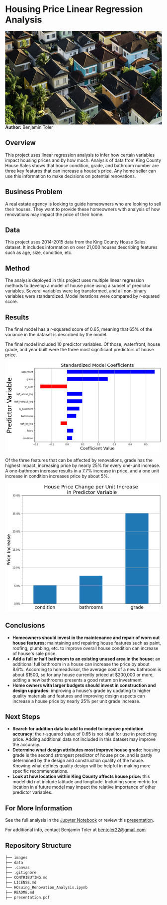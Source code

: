 # Housing Price Linear Regression Analysis
<img src="./images/housing.jpg" alt="Drawing" style="width: 900px;height:300px;float: left;"/>

**Author:** Benjamin Toler

## Overview
This project uses linear regression analysis to infer how certain variables impact housing prices and by how much. Analysis of data from King County House Sales shows that house condition, grade, and bathroom number are three key features that can increase a house's price. Any home seller can use this information to make decisions on potential renovations.

## Business Problem
A real estate agency is looking to guide homeowners who are looking to sell their houses. They want to provide these homeowners with analysis of how renovations may impact the price of their home.

## Data
This project uses 2014-2015 data from the King County House Sales dataset. It includes information on over 21,000 houses describing features such as age, size, condition, etc.

## Method
The analysis deployed in this project uses multiple linear regression methods to develop a model of house price using a subset of predictor variables. Several variables were log transformed, and all non-binary variables were standardized. Model iterations were compared by r-squared score.

## Results
The final model has a r-squared score of 0.65, meaning that 65% of the variance in the dataset is described by the model.

The final model included 10 predictor variables. Of those, waterfront, house grade, and year built were the three most significant predictors of house price.

![standardized_model_coefficients](./images/standardized_model_coefficients.png)

Of the three features that can be affected by renovations, grade has the highest impact, increasing price by nearly 25% for every one-unit increase. A one-bathroom increase results in a 7.7% increase in price, and a one unit increase in condition increases price by about 5%.

![renovation_coefficients](./images/renovation_coefficients.png)

## Conclusions
- **Homeowners should invest in the maintenance and repair of worn out house features:** maintaining and repairing house features such as paint, roofing, plumbing, etc. to improve overall house condition can increase of house's sale price.
- **Add a full or half bathroom to an existing unused area in the house:** an additional full bathroom in a house can increase the price by about 8.6%. According to homeadvisor, the average cost of a new bathroom is about $1500, so for any house currently priced at $200,000 or more, adding a new bathrooms presents a good return on investment
- **Home owners with larger budgets should invest in construction and design upgrades:** improving a house's grade by updating to higher quality materials and features and improving design aspects can increase a house price by nearly 25% per unit grade increase.

## Next Steps
- **Search for addition data to add to model to improve prediction accuracy:** the r-squared value of 0.65 is not ideal for use in predicting price. Adding additional data not included in this dataset may improve the accuracy.
- **Determine what design attributes most improve house grade:** housing grade is the second strongest predictor of house price, and is partly determined by the design and construction quality of the house. Knowing what defines quality design will be helpful in making more specific recommendations.
- **Look at how location within King County affects house price:** this model did not include latitude and longitude. Including some metric for location in a future model may impact the relative importance of other predictor variables.

## For More Information

See the full analysis in the [Jupyter Notebook](./Housing_Renovation_Analysis.ipynb) or review this [presentation](./presentation.pdf).

For additional info, contact Benjamin Toler at [bentoler22@gmail.com](mailto:alison.bentoler22@gmail.com)


## Repository Structure

```
├── images
├── data
├── .canvas
├── .gitignore
├── CONTRIBUTING.md
├── LICENSE.md
└── HOsuing_Renovation_Analysis.ipynb
├── README.md
├── presentation.pdf
```
